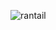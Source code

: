 ![rantail](https://github.com/igoyalsamarth/rantail/assets/57109762/af3aa677-ad14-455a-ae91-f59462721cfe)
